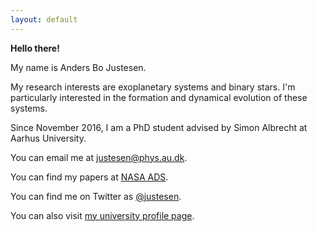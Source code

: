 ```yaml
---
layout: default
---
```


**Hello there!**

My name is Anders Bo Justesen.

My research interests are exoplanetary systems and binary stars. I'm particularly interested in the formation and dynamical evolution of these systems. 

Since November 2016, I am a PhD student advised by Simon Albrecht at Aarhus University.

You can email me at <justesen@phys.au.dk>.

You can find my papers at [NASA ADS](https://ui.adsabs.harvard.edu/search/p_=0&q=orcid%3A%220000-0002-0174-2466%22&sort=date%20desc%2C%20bibcode%20desc).

You can find me on Twitter as [@justesen](https://twitter.com/justesen).

You can also visit [my university profile page](https://pure.au.dk/portal/en/persons/anders-bo-justesen(6ba20a47-b77b-4875-bef1-6352090aa7f7).html).
